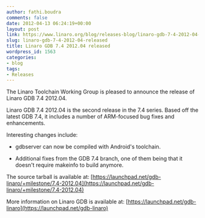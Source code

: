 ```yaml
---
author: fathi.boudra
comments: false
date: 2012-04-13 06:24:19+00:00
layout: post
link: https://www.linaro.org/blog/releases-blog/linaro-gdb-7-4-2012-04-released/
slug: linaro-gdb-7-4-2012-04-released
title: Linaro GDB 7.4 2012.04 released
wordpress_id: 1563
categories:
- blog
tags:
- Releases
---
```


The Linaro Toolchain Working Group is pleased to announce the release of Linaro GDB 7.4 2012.04.

Linaro GDB 7.4 2012.04 is the second release in the 7.4 series. Based off the latest GDB 7.4, it includes a number of ARM-focused bug fixes and enhancements.

Interesting changes include:




  * gdbserver can now be compiled with Android's toolchain.


  * Additional fixes from the GDB 7.4 branch, one of them being that it doesn't require makeinfo to build anymore.



The source tarball is available at:
[https://launchpad.net/gdb-linaro/+milestone/7.4-2012.04](https://launchpad.net/gdb-linaro/+milestone/7.4-2012.04)

More information on Linaro GDB is available at:
[https://launchpad.net/gdb-linaro](https://launchpad.net/gdb-linaro)
